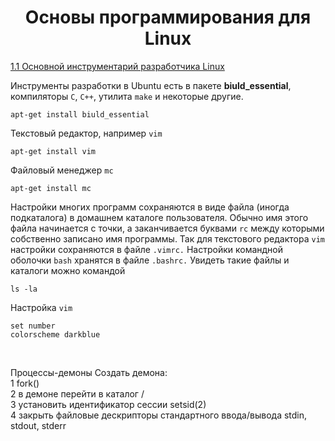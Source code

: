 <h1 align="center">Основы программирования для Linux</h1>

[1.1 Основной инструментарий разработчика Linux](#mod_1_step_1)

<a name="mod_1_step_1"></a>
Инструменты разработки в Ubuntu есть в пакете __biuld_essential__, компиляторы `C`, `C++`, утилита `make` и некоторые другие. 
```
apt-get install biuld_essential 
```
Текстовый редактор, например `vim`
```
apt-get install vim
```
Файловый менеджер `mc`
```
apt-get install mc
```

Настройки многих программ сохраняются в виде файла (иногда подкаталога) в домашнем каталоге пользователя. Обычно имя этого файла начинается с точки, а заканчивается буквами `rc` между которыми собственно записано имя программы. Так для текстового редактора `vim` настройки сохраняются в файле `.vimrc.` Настройки командной оболочки `bash` хранятся в файле `.bashrc.` Увидеть такие файлы и каталоги можно командой
```
ls -la
```
Настройка `vim`
```
set number
colorscheme darkblue
```



</br> 

Процессы-демоны
Создать демона:
</br>1 fork()
</br>2 в демоне перейти в каталог /
</br>3 установить идентификатор сессии setsid(2)
</br>4 закрыть файловые дескрипторы стандартного ввода/вывода stdin, stdout, stderr